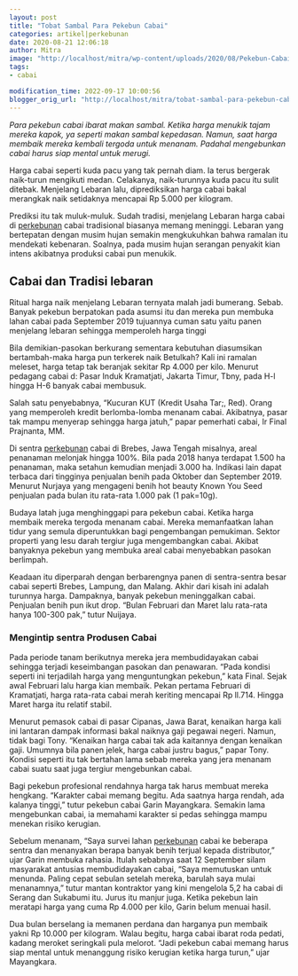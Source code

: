 ```yaml
---
layout: post
title: "Tobat Sambal Para Pekebun Cabai"
categories: artikel|perkebunan
date: 2020-08-21 12:06:18
author: Mitra
image: "http://localhost/mitra/wp-content/uploads/2020/08/Pekebun-Cabai_1194x800.jpg"
tags:
- cabai

modification_time: 2022-09-17 10:00:56
blogger_orig_url: "http://localhost/mitra/tobat-sambal-para-pekebun-cabai.html"
---
```


<em>Para pekebun cabai ibarat makan sambal. Ketika harga menukik tajam mereka kapok, ya seperti makan sambal kepedasan. Namun, saat harga membaik mereka kembali tergoda untuk menanam. Padahal mengebunkan cabai harus siap mental untuk merugi.</em>

Harga cabai seperti kuda pacu yang tak pernah diam. Ia terus bergerak naik-turun mengikuti medan. Celakanya, naik-turunnya kuda pacu itu sulit ditebak. Menjelang Lebaran lalu, diprediksikan harga cabai bakal merangkak naik setidaknya mencapai Rp 5.000 per kilogram.

Prediksi itu tak muluk-muluk. Sudah tradisi, menjelang Lebaran harga cabai di <a class="wpil_keyword_link" href="http://127.0.0.1/mitra/perkebunan"   title="perkebunan" data-wpil-keyword-link="linked">perkebunan</a> cabai tradisional biasanya memang meninggi. Lebaran yang bertepatan dengan musim hujan semakin mengkukuhkan bahwa ramalan itu mendekati kebenaran. Soalnya, pada musim hujan serangan penyakit kian intens akibatnya produksi cabai pun menukik.
<h2>Cabai dan Tradisi lebaran</h2>
Ritual harga naik menjelang Lebaran ternyata malah jadi bumerang. Sebab. Banyak pekebun berpatokan pada asumsi itu dan mereka pun membuka lahan cabai pada September 2019 tujuannya cuman satu yaitu panen menjelang lebaran sehingga memperoleh harga tinggi

Bila demikian-pasokan berkurang sementara kebutuhan diasumsikan bertambah-maka harga pun terkerek naik Betulkah? Kali ini ramalan meleset, harga tetap tak beranjak sekitar Rp 4.000 per kilo. Menurut pedagang cabai d: Pasar Induk Kramatjati, Jakarta Timur, Tbny, pada H-l hingga H-6 banyak cabai membusuk.

Salah satu penyebabnya, “Kucuran KUT (Kredit Usaha Tar;, Red). Orang yang memperoleh kredit berlomba-lomba menanam cabai. Akibatnya, pasar tak mampu menyerap sehingga harga jatuh,” papar pemerhati cabai, Ir Final Prajnanta, MM.

Di sentra <a class="wpil_keyword_link" href="http://127.0.0.1/mitra/perkebunan"   title="perkebunan" data-wpil-keyword-link="linked">perkebunan</a> cabai di Brebes, Jawa Tengah misalnya, areal penanaman melonjak hingga 100%. Bila pada 2018 hanya terdapat 1.500 ha penanaman, maka setahun kemudian menjadi 3.000 ha. Indikasi lain dapat terbaca dari tingginya penjualan benih pada Oktober dan September 2019. Menurut Nurjaya yang mengageni benih hot beauty Known You Seed penjualan pada bulan itu rata-rata 1.000 pak (1 pak=10g).

Budaya latah juga menghinggapi para pekebun cabai. Ketika harga membaik mereka tergoda menanam cabai. Mereka memanfaatkan lahan tidur yang semula diperuntukkan bagi pengembangan pemukiman. Sektor properti yang lesu darah tergiur juga mengembangkan cabai. Akibat banyaknya pekebun yang membuka areal cabai menyebabkan pasokan berlimpah.

Keadaan itu diperparah dengan berbarengnya panen di sentra-sentra besar cabai seperti Brebes, Lampung, dan Malang. Akhir dari kisah ini adalah turunnya harga. Dampaknya, banyak pekebun meninggalkan cabai. Penjualan benih pun ikut drop. “Bulan Februari dan Maret lalu rata-rata hanya 100-300 pak,” tutur Nuijaya.
<h3>Mengintip sentra Produsen Cabai</h3>
Pada periode tanam berikutnya mereka jera membudidayakan cabai sehingga terjadi keseimbangan pasokan dan penawaran. “Pada kondisi seperti ini terjadilah harga yang menguntungkan pekebun,” kata Final. Sejak awal Februari lalu harga kian membaik. Pekan pertama Februari di Kramatjati, harga rata-rata cabai merah keriting mencapai Rp ll.714. Hingga Maret harga itu relatif stabil.

Menurut pemasok cabai di pasar Cipanas, Jawa Barat, kenaikan harga kali ini lantaran dampak informasi bakal naiknya gaji pegawai negeri. Namun, tidak bagi Tony. “Kenaikan harga cabai tak ada kaitannya dengan kenaikan gaji. Umumnya bila panen jelek, harga cabai justru bagus,” papar Tony. Kondisi seperti itu tak bertahan lama sebab mereka yang jera menanam cabai suatu saat juga tergiur mengebunkan cabai.

Bagi pekebun profesional rendahnya harga tak harus membuat mereka hengkang. “Karakter cabai memang begitu. Ada saatnya harga rendah, ada kalanya tinggi,” tutur pekebun cabai Garin Mayangkara. Semakin lama mengebunkan cabai, ia memahami karakter si pedas sehingga mampu menekan risiko kerugian.

Sebelum menanam, “Saya survei lahan <a class="wpil_keyword_link" href="http://127.0.0.1/mitra/perkebunan"   title="perkebunan" data-wpil-keyword-link="linked">perkebunan</a> cabai ke beberapa sentra dan menanyakan berapa banyak benih terjual kepada distributor,” ujar Garin membuka rahasia. Itulah sebabnya saat 12 September silam masyarakat antusias membudidayakan cabai, “Saya memutuskan untuk menunda. Paling cepat sebulan setelah mereka, barulah saya mulai menanamnya,” tutur mantan kontraktor yang kini mengelola 5,2 ha cabai di Serang dan Sukabumi itu.
Jurus itu manjur juga. Ketika pekebun lain meratapi harga yang cuma Rp 4.000 per kilo, Garin belum menuai hasil.

Dua bulan berselang ia memanen perdana dan harganya pun membaik yakni Rp 10.000 per kilogram. Walau begitu, harga cabai ibarat roda pedati, kadang meroket seringkali pula melorot. “Jadi pekebun cabai memang harus siap mental untuk menanggung risiko kerugian ketika harga turun,” ujar Mayangkara.
